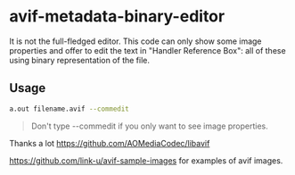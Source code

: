 # avif-metadata-binary-editor
It is not the full-fledged editor. This code can only show some image properties and offer to edit the text in "Handler Reference Box": all of these using binary representation of the file. 

## Usage
```bash 
a.out filename.avif --commedit
```

> Don't type --commedit if you only want to see image properties.

Thanks a lot https://github.com/AOMediaCodec/libavif

https://github.com/link-u/avif-sample-images for examples of avif images.